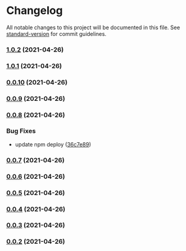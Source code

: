 # Changelog

All notable changes to this project will be documented in this file. See [standard-version](https://github.com/conventional-changelog/standard-version) for commit guidelines.

### [1.0.2](https://github.com/z9956/mini-cli/compare/v1.0.1...v1.0.2) (2021-04-26)

### [1.0.1](https://github.com/z9956/mini-cli/compare/v0.0.10...v1.0.1) (2021-04-26)

### [0.0.10](https://github.com/z9956/mini-cli/compare/v0.0.9...v0.0.10) (2021-04-26)

### [0.0.9](https://github.com/z9956/mini-cli/compare/v0.0.8...v0.0.9) (2021-04-26)

### [0.0.8](https://github.com/z9956/mini-cli/compare/v0.0.7...v0.0.8) (2021-04-26)

### Bug Fixes

- update npm deploy ([36c7e89](https://github.com/z9956/mini-cli/commit/36c7e899ee598260bfd670b57f52f635ec170204))

### [0.0.7](https://github.com/z9956/mini-cli/compare/v0.0.6...v0.0.7) (2021-04-26)

### [0.0.6](https://github.com/z9956/mini-cli/compare/v0.0.5...v0.0.6) (2021-04-26)

### [0.0.5](https://github.com/z9956/mini-cli/compare/v0.0.4...v0.0.5) (2021-04-26)

### [0.0.4](https://github.com/z9956/mini-cli/compare/v0.0.3...v0.0.4) (2021-04-26)

### [0.0.3](https://github.com/z9956/mini-cli/compare/v0.0.2...v0.0.3) (2021-04-26)

### [0.0.2](https://github.com/z9956/mini-cli/compare/v1.1.3...v0.0.2) (2021-04-26)
